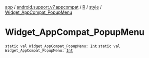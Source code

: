 [app](../../../index.md) / [android.support.v7.appcompat](../../index.md) / [R](../index.md) / [style](index.md) / [Widget_AppCompat_PopupMenu](./-widget_-app-compat_-popup-menu.md)

# Widget_AppCompat_PopupMenu

`static val Widget_AppCompat_PopupMenu: `[`Int`](https://kotlinlang.org/api/latest/jvm/stdlib/kotlin/-int/index.html)
`static val Widget_AppCompat_PopupMenu: `[`Int`](https://kotlinlang.org/api/latest/jvm/stdlib/kotlin/-int/index.html)